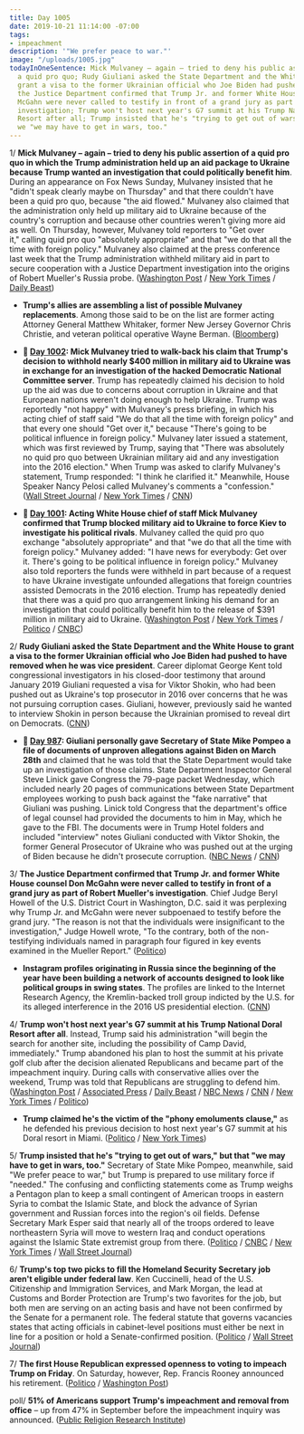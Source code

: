 ```yaml
---
title: Day 1005
date: 2019-10-21 11:14:00 -07:00
tags:
- impeachment
description: '"We prefer peace to war."'
image: "/uploads/1005.jpg"
todayInOneSentence: Mick Mulvaney – again – tried to deny his public assertion of
  a quid pro quo; Rudy Giuliani asked the State Department and the White House to
  grant a visa to the former Ukrainian official who Joe Biden had pushed to have removed;
  the Justice Department confirmed that Trump Jr. and former White House counsel Don
  McGahn were never called to testify in front of a grand jury as part of Robert Mueller's
  investigation; Trump won't host next year's G7 summit at his Trump National Doral
  Resort after all; Trump insisted that he's "trying to get out of wars," but that
  we "we may have to get in wars, too."
---
```


1/ **Mick Mulvaney – again – tried to deny his public assertion of a quid pro quo in which the Trump administration held up an aid package to Ukraine because Trump wanted an investigation that could politically benefit him**. During an appearance on Fox News Sunday, Mulvaney insisted that he "didn't speak clearly maybe on Thursday" and that there couldn't have been a quid pro quo, because "the aid flowed." Mulvaney also claimed that the administration only held up military aid to Ukraine because of the country's corruption and because other countries weren't giving more aid as well. On Thursday, however, Mulvaney told reporters to "Get over it," calling quid pro quo "absolutely appropriate" and that "we do that all the time with foreign policy." Mulvaney also claimed at the press conference last week that the Trump administration withheld military aid in part to secure cooperation with a Justice Department investigation into the origins of Robert Mueller's Russia probe. ([Washington Post](https://www.washingtonpost.com/politics/mulvaney-continues-to-back-away-from-quid-pro-quo-as-top-diplomat-defends-giulianis-role-in-ukraine/2019/10/20/b3d41280-f342-11e9-8cf0-4cc99f74d127_story.html) / [New York Times](https://www.nytimes.com/2019/10/20/us/politics/mick-mulvaney-ukraine.html) / [Daily Beast](https://www.thedailybeast.com/mick-mulvaneys-ukraine-story-undercut-by-trumps-former-diplomat-to-the-country))

* **Trump's allies are assembling a list of possible Mulvaney replacements**. Among those said to be on the list are former acting Attorney General Matthew Whitaker, former New Jersey Governor Chris Christie, and veteran political operative Wayne Berman. ([Bloomberg](https://www.bloomberg.com/news/articles/2019-10-20/trump-s-advisers-craft-list-of-potential-mulvaney-replacements))

* **📌 [Day 1002](https://whatthefuckjusthappenedtoday.com/2019/10/18/day-1002/#1-mick-mulvaney-tried-to-walk-back-h): Mick Mulvaney tried to walk-back his claim that Trump's decision to withhold nearly $400 million in military aid to Ukraine was in exchange for an investigation of the hacked Democratic National Committee server**. Trump has repeatedly claimed his decision to hold up the aid was due to concerns about corruption in Ukraine and that European nations weren't doing enough to help Ukraine. Trump was reportedly "not happy" with Mulvaney's press briefing, in which his acting chief of staff said "We do that all the time with foreign policy" and that every one should "Get over it," because "There's going to be political influence in foreign policy." Mulvaney later issued a statement, which was first reviewed by Trump, saying that "There was absolutely no quid pro quo between Ukrainian military aid and any investigation into the 2016 election." When Trump was asked to clarify Mulvaney's statement, Trump responded: "I think he clarified it." Meanwhile, House Speaker Nancy Pelosi called Mulvaney's comments a "confession." ([Wall Street Journal](https://www.wsj.com/articles/mulvaney-says-holdup-of-ukraine-aid-was-related-to-trumps-demand-for-2016-election-probe-11571338443) / [New York Times](https://www.nytimes.com/2019/10/17/us/politics/mick-mulvaney-trump-ukraine.html) / [CNN](https://www.cnn.com/2019/10/17/politics/trump-unhappy-mulvaney-quid-pro-quo/index.html))

* **📌 [Day 1001](https://whatthefuckjusthappenedtoday.com/2019/10/17/day-1001/#1-acting-white-house-chief-of-staff): Acting White House chief of staff Mick Mulvaney confirmed that Trump blocked military aid to Ukraine to force Kiev to investigate his political rivals**. Mulvaney called the quid pro quo exchange "absolutely appropriate" and that "we do that all the time with foreign policy." Mulvaney added: "I have news for everybody: Get over it. There's going to be political influence in foreign policy." Mulvaney also told reporters the funds were withheld in part because of a request to have Ukraine investigate unfounded allegations that foreign countries assisted Democrats in the 2016 election. Trump has repeatedly denied that there was a quid pro quo arrangement linking his demand for an investigation that could politically benefit him to the release of $391 million in military aid to Ukraine. ([Washington Post](https://www.washingtonpost.com/national-security/trumps-envoy-tells-congress-the-president-outsourced-ukraine-policy-to-giuliani/2019/10/17/484b30d0-f0ee-11e9-b648-76bcf86eb67e_story.html) / [New York Times](https://www.nytimes.com/2019/10/17/us/politics/donald-trump-impeachment-news.html#link-55fe453b) / [Politico](https://www.politico.com/news/2019/10/17/mulvaney-confirms-ukraine-aid-2016-probe-050156) / [CNBC](https://www.cnbc.com/2019/10/17/mulvaney-says-trump-quid-pro-quo-on-ukraine-aid-not-tied-to-biden.html))

2/ **Rudy Giuliani asked the State Department and the White House to grant a visa to the former Ukrainian official who Joe Biden had pushed to have removed when he was vice president**. Career diplomat George Kent told congressional investigators in his closed-door testimony that around January 2019 Giuliani requested a visa for Viktor Shokin, who had been pushed out as Ukraine's top prosecutor in 2016 over concerns that he was not pursuing corruption cases. Giuliani, however, previously said he wanted to interview Shokin in person because the Ukrainian promised to reveal dirt on Democrats. ([CNN](https://www.cnn.com/2019/10/18/politics/giuliani-shokin-state-visa-george-kent/index.html))

* **📌 [Day 987](https://whatthefuckjusthappenedtoday.com/2019/10/03/day-987/#5-giuliani-personally-gave-secretary): Giuliani personally gave Secretary of State Mike Pompeo a file of documents of unproven allegations against Biden on March 28th** and claimed that he was told that the State Department would take up an investigation of those claims. State Department Inspector General Steve Linick gave Congress the 79-page packet Wednesday, which included nearly 20 pages of communications between State Department employees working to push back against the "fake narrative" that Giuliani was pushing. Linick told Congress that the department's office of legal counsel had provided the documents to him in May, which he gave to the FBI. The documents were in Trump Hotel folders and included "interview" notes Giuliani conducted with Viktor Shokin, the former General Prosecutor of Ukraine who was pushed out at the urging of Biden because he didn't prosecute corruption. ([NBC News](https://www.nbcnews.com/politics/trump-impeachment-inquiry/giuliani-says-state-dept-vowed-investigate-after-he-gave-ukraine-n1061931) / [CNN](https://www.cnn.com/2019/10/02/politics/state-department-inspector-general-briefing-congress/index.html))

3/ **The Justice Department confirmed that Trump Jr. and former White House counsel Don McGahn were never called to testify in front of a grand jury as part of Robert Mueller's investigation**. Chief Judge Beryl Howell of the U.S. District Court in Washington, D.C. said it was perplexing why Trump Jr. and McGahn were never subpoenaed to testify before the grand jury. "The reason is not that the individuals were insignificant to the investigation," Judge Howell wrote, "To the contrary, both of the non-testifying individuals named in paragraph four figured in key events examined in the Mueller Report." ([Politico](https://www.politico.com/news/2019/10/20/trump-mcgahn-testify-grand-jury-052591))

* **Instagram profiles originating in Russia since the beginning of the year have been building a network of accounts designed to look like political groups in swing states**. The profiles are linked to the Internet Research Agency, the Kremlin-backed troll group indicted by the U.S. for its alleged interference in the 2016 US presidential election. ([CNN](https://www.cnn.com/2019/10/21/tech/russia-instagram-accounts-2020-election/index.html))

4/ **Trump won't host next year's G7 summit at his Trump National Doral Resort after all**. Instead, Trump said his administration "will begin the search for another site, including the possibility of Camp David, immediately." Trump abandoned his plan to host the summit at his private golf club after the decision alienated Republicans and became part of the impeachment inquiry. During calls with conservative allies over the weekend, Trump was told that Republicans are struggling to defend him. ([Washington Post](https://www.washingtonpost.com/politics/trump-reversed-course-on-hosting-g-7-at-his-club-after-learning-that-impeachment-weary-republicans-were-tired-of-defending-him/2019/10/20/edbb3f36-f36b-11e9-829d-87b12c2f85dd_story.html) / [Associated Press](https://apnews.com/d3a7b2d762c9472c8eeec811f33afc47) / [Daily Beast](https://www.thedailybeast.com/trump-reverses-on-using-doral-resort-for-g7-blames-crazed-and-irrational-hostility-for-his-change-of-mind) / [NBC News](https://www.nbcnews.com/politics/donald-trump/trump-says-his-florida-doral-resort-will-no-longer-host-n1069081) / [CNN](https://www.cnn.com/2019/10/19/politics/trump-property-no-longer-considered-for-g7-summit/index.html) / [New York Times](https://www.nytimes.com/2019/10/19/us/politics/trump-doral-g7.html) / [Politico](https://www.politico.com/news/2019/10/19/trump-says-his-doral-resort-will-no-longer-host-g7-summit-000292))

* **Trump claimed he's the victim of the "phony emoluments clause,"** as he defended his previous decision to host next year's G7 summit at his Doral resort in Miami. ([Politico](https://www.politico.com/news/2019/10/21/trump-emoluments-clause-053289) / [New York Times](https://www.nytimes.com/2019/10/21/us/trump-republicans-impeachment.html))

5/ **Trump insisted that he's "trying to get out of wars," but that "we may have to get in wars, too."** Secretary of State Mike Pompeo, meanwhile, said "We prefer peace to war," but Trump is prepared to use military force if "needed." The confusing and conflicting statements come as Trump weighs a Pentagon plan to keep a small contingent of American troops in eastern Syria to combat the Islamic State, and block the advance of Syrian government and Russian forces into the region's oil fields. Defense Secretary Mark Esper said that nearly all of the troops ordered to leave northeastern Syria will move to western Iraq and conduct operations against the Islamic State extremist group from there. ([Politico](https://www.politico.com/news/2019/10/21/trump-united-states-wars-iran-053341) / [CNBC](https://www.cnbc.com/2019/10/21/pompeo-trump-is-fully-prepared-for-military-action-against-turkey.html) / [New York Times](https://www.nytimes.com/2019/10/20/world/middleeast/trump-troops-syria-turkey.html) / [Wall Street Journal](https://www.wsj.com/articles/u-s-troops-leaving-syria-will-be-assigned-to-iraq-defense-chief-says-11571542784))

6/ **Trump's top two picks to fill the Homeland Security Secretary job aren't eligible under federal law**. Ken Cuccinelli, head of the U.S. Citizenship and Immigration Services, and Mark Morgan, the lead at Customs and Border Protection are Trump's two favorites for the job, but both men are serving on an acting basis and have not been confirmed by the Senate for a permanent role. The federal statute that governs vacancies states that acting officials in cabinet-level positions must either be next in line for a position or hold a Senate-confirmed position. ([Politico](https://www.politico.com/news/2019/10/21/immigration-white-house-trump-secretary-053277) / [Wall Street Journal](https://www.wsj.com/articles/white-house-personnel-director-told-trump-that-top-candidates-for-acting-dhs-secretary-aren-t-eligible-11571683702))

7/ **The first House Republican expressed openness to voting to impeach Trump on Friday**. On Saturday, however, Rep. Francis Rooney announced his retirement. ([Politico](https://www.politico.com/news/2019/10/19/francis-rooney-announce-retirement-000291) / [Washington Post](https://www.washingtonpost.com/powerpost/i-didnt-take-this-job-to-keep-it-gop-rep-rooney-hints-hes-open-to-impeachment/2019/10/18/3958e684-f1d0-11e9-b648-76bcf86eb67e_story.html))

poll/ **51% of Americans support Trump's impeachment and removal from office** – up from 47% in September before the impeachment inquiry was announced. ([Public Religion Research Institute](https://www.prri.org/press-release/from-impeachment-to-issue-priorities-democrats-and-republicans-inhabiting-increasingly-different-worlds/))